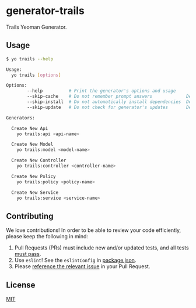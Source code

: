 # generator-trails

Trails Yeoman Generator.

## Usage
```sh
$ yo trails --help

Usage:
  yo trails [options] 

Options:
        --help          # Print the generator's options and usage
        --skip-cache    # Do not remember prompt answers             Default: false
        --skip-install  # Do not automatically install dependencies  Default: false
        --skip-update   # Do not check for generator's updates       Default: false

Generators:

  Create New Api
    yo trails:api <api-name>

  Create New Model
    yo trails:model <model-name>

  Create New Controller
    yo trails:controller <controller-name>

  Create New Policy
    yo trails:policy <policy-name>

  Create New Service
    yo trails:service <service-name>
```

## Contributing
We love contributions! In order to be able to review your code efficiently,
please keep the following in mind:

1. Pull Requests (PRs) must include new and/or updated tests, and all tests [must pass](https://travis-ci.org/trails/generator-trails).
2. Use `eslint`! See the `eslintConfig` in [package.json](./package.json).
3. Please [reference the relevant issue](https://github.com/blog/1506-closing-issues-via-pull-requests) in your Pull Request.

## License
[MIT](./LICENSE)
